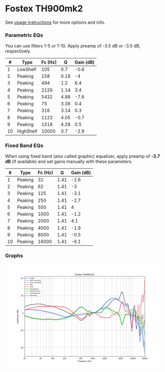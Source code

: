 # Fostex TH900mk2
See [usage instructions](https://github.com/jaakkopasanen/AutoEq#usage) for more options and info.

### Parametric EQs
You can use filters 1-5 or 1-10. Apply preamp of -3.5 dB or -3.5 dB, respectively.

|   # | Type      |   Fc (Hz) |    Q |   Gain (dB) |
|-----|-----------|-----------|------|-------------|
|   1 | LowShelf  |       105 | 0.7  |        -0.6 |
|   2 | Peaking   |       158 | 0.18 |        -4   |
|   3 | Peaking   |       494 | 1.2  |         6.4 |
|   4 | Peaking   |      2126 | 1.14 |         3.4 |
|   5 | Peaking   |      5432 | 4.88 |        -7.6 |
|   6 | Peaking   |        75 | 3.36 |         0.4 |
|   7 | Peaking   |       316 | 3.14 |         0.3 |
|   8 | Peaking   |      1122 | 4.05 |        -0.7 |
|   9 | Peaking   |      1518 | 4.28 |         0.5 |
|  10 | HighShelf |     10000 | 0.7  |        -2.9 |

### Fixed Band EQs
When using fixed band (also called graphic) equalizer, apply preamp of **-3.7 dB** (if available) and set gains manually with these parameters.

|   # | Type    |   Fc (Hz) |    Q |   Gain (dB) |
|-----|---------|-----------|------|-------------|
|   1 | Peaking |        31 | 1.41 |        -2.6 |
|   2 | Peaking |        62 | 1.41 |        -3   |
|   3 | Peaking |       125 | 1.41 |        -3.1 |
|   4 | Peaking |       250 | 1.41 |        -2.7 |
|   5 | Peaking |       500 | 1.41 |         4   |
|   6 | Peaking |      1000 | 1.41 |        -1.2 |
|   7 | Peaking |      2000 | 1.41 |         4.1 |
|   8 | Peaking |      4000 | 1.41 |        -1.9 |
|   9 | Peaking |      8000 | 1.41 |        -0.5 |
|  10 | Peaking |     16000 | 1.41 |        -6.1 |

### Graphs
![](./Fostex%20TH900mk2.png)
